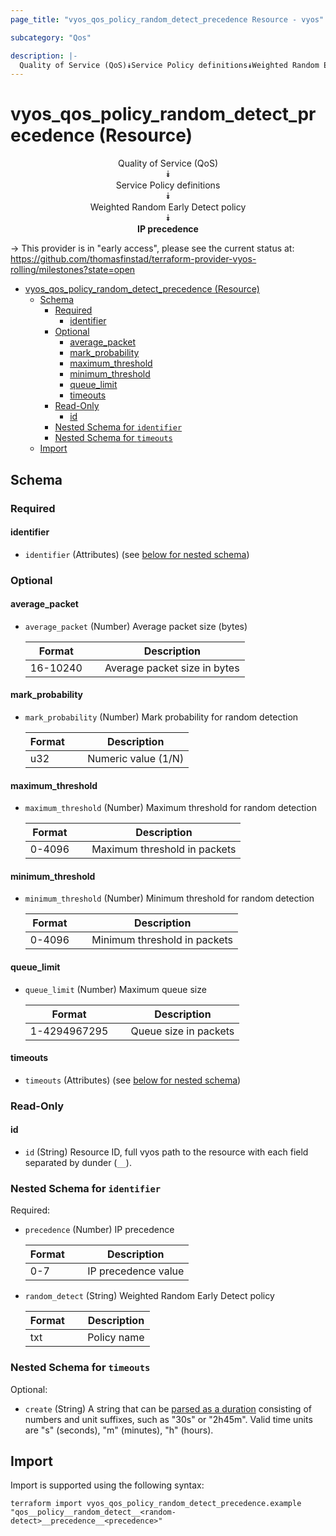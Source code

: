 ```yaml
---
page_title: "vyos_qos_policy_random_detect_precedence Resource - vyos"

subcategory: "Qos"

description: |-
  Quality of Service (QoS)⯯Service Policy definitions⯯Weighted Random Early Detect policy⯯IP precedence
---
```


# vyos_qos_policy_random_detect_precedence (Resource)
<center>

Quality of Service (QoS)  
⯯  
Service Policy definitions  
⯯  
Weighted Random Early Detect policy  
⯯  
**IP precedence**


</center>

-> This provider is in "early access", please see the current status at: https://github.com/thomasfinstad/terraform-provider-vyos-rolling/milestones?state=open

<!--TOC-->

- [vyos_qos_policy_random_detect_precedence (Resource)](#vyos_qos_policy_random_detect_precedence-resource)
  - [Schema](#schema)
    - [Required](#required)
      - [identifier](#identifier)
    - [Optional](#optional)
      - [average_packet](#average_packet)
      - [mark_probability](#mark_probability)
      - [maximum_threshold](#maximum_threshold)
      - [minimum_threshold](#minimum_threshold)
      - [queue_limit](#queue_limit)
      - [timeouts](#timeouts)
    - [Read-Only](#read-only)
      - [id](#id)
    - [Nested Schema for `identifier`](#nested-schema-for-identifier)
    - [Nested Schema for `timeouts`](#nested-schema-for-timeouts)
  - [Import](#import)

<!--TOC-->

<!-- schema generated by tfplugindocs -->
## Schema

### Required

#### identifier
- `identifier` (Attributes) (see [below for nested schema](#nestedatt--identifier))

### Optional

#### average_packet
- `average_packet` (Number) Average packet size (bytes)

    |  Format    &emsp;|  Description                   |
    |------------|--------------------------------|
    |  16-10240  &emsp;|  Average packet size in bytes  |
#### mark_probability
- `mark_probability` (Number) Mark probability for random detection

    |  Format  &emsp;|  Description          |
    |----------|-----------------------|
    |  u32     &emsp;|  Numeric value (1/N)  |
#### maximum_threshold
- `maximum_threshold` (Number) Maximum threshold for random detection

    |  Format  &emsp;|  Description                   |
    |----------|--------------------------------|
    |  0-4096  &emsp;|  Maximum threshold in packets  |
#### minimum_threshold
- `minimum_threshold` (Number) Minimum threshold for random detection

    |  Format  &emsp;|  Description                   |
    |----------|--------------------------------|
    |  0-4096  &emsp;|  Minimum threshold in packets  |
#### queue_limit
- `queue_limit` (Number) Maximum queue size

    |  Format        &emsp;|  Description            |
    |----------------|-------------------------|
    |  1-4294967295  &emsp;|  Queue size in packets  |
#### timeouts
- `timeouts` (Attributes) (see [below for nested schema](#nestedatt--timeouts))

### Read-Only

#### id
- `id` (String) Resource ID, full vyos path to the resource with each field separated by dunder (`__`).

<a id="nestedatt--identifier"></a>
### Nested Schema for `identifier`

Required:

- `precedence` (Number) IP precedence

    |  Format  &emsp;|  Description          |
    |----------|-----------------------|
    |  0-7     &emsp;|  IP precedence value  |
- `random_detect` (String) Weighted Random Early Detect policy

    |  Format  &emsp;|  Description  |
    |----------|---------------|
    |  txt     &emsp;|  Policy name  |


<a id="nestedatt--timeouts"></a>
### Nested Schema for `timeouts`

Optional:

- `create` (String) A string that can be [parsed as a duration](https://pkg.go.dev/time#ParseDuration) consisting of numbers and unit suffixes, such as &#34;30s&#34; or &#34;2h45m&#34;. Valid time units are &#34;s&#34; (seconds), &#34;m&#34; (minutes), &#34;h&#34; (hours).

## Import

Import is supported using the following syntax:

```shell
terraform import vyos_qos_policy_random_detect_precedence.example "qos__policy__random_detect__<random-detect>__precedence__<precedence>"
```

